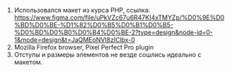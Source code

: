 1. Использовался макет из курса PHP, ссылка:
https://www.figma.com/file/uPkVZc67u6R47KI4xTMYZp/%D0%9E%D0%BD%D0%BE-%D1%82%D0%B5%D0%B1%D0%B5-%D0%BD%D0%B0%D0%B4%D0%BE-2?type=design&node-id=0-1&mode=design&t=JaQMEoNVl8zIClbx-0
2. Mozilla Firefox browser, Pixel Perfect Pro plugin
3. Отступы и размеры элементов не везде сошлись идеально с макетом.